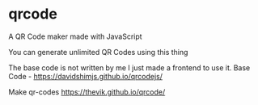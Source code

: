 # qrcode
A QR Code maker made with JavaScript

You can generate unlimited QR Codes using this thing

The base code is not written by me I just made a frontend to use it.
Base Code - https://davidshimjs.github.io/qrcodejs/

Make qr-codes https://thevik.github.io/qrcode/ 
